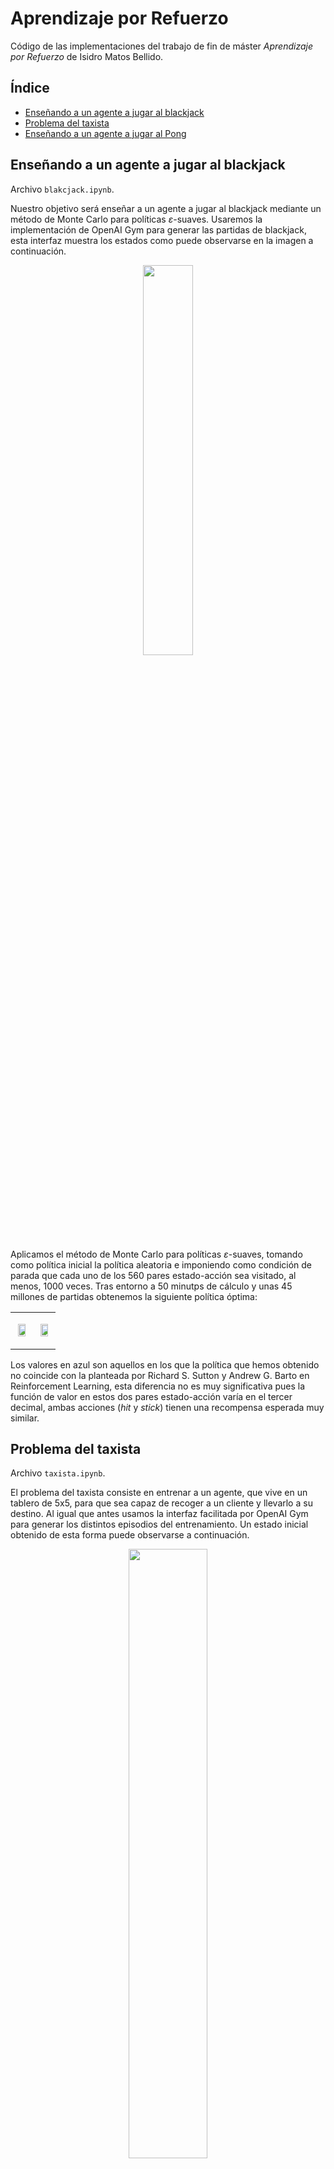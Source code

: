 # Aprendizaje por Refuerzo

Código de las implementaciones del trabajo de fin de máster *Aprendizaje por Refuerzo* de Isidro Matos Bellido.

## Índice
- [Enseñando a un agente a jugar al blackjack](#blackjack)
- [Problema del taxista](#taxista)
- [Enseñando a un agente a jugar al Pong](#atari)

## Enseñando a un agente a jugar al blackjack <a name="blackjack"></a>

Archivo `blakcjack.ipynb`.

Nuestro objetivo será enseñar a un agente a jugar al blackjack mediante un método de Monte Carlo para políticas $\varepsilon$-suaves. Usaremos la implementación de OpenAI Gym para generar las partidas de blackjack, esta interfaz muestra los estados como puede observarse en la imagen a continuación.

<p align="center">
  <img src="img/blackjack/blackjack.png" style="width: 40%">
</p>
  
Aplicamos el método de Monte Carlo para políticas $\varepsilon$-suaves, tomando como política inicial la política aleatoria e imponiendo como condición de parada que cada uno de los 560 pares estado-acción sea visitado, al menos, 1000 veces. Tras entorno a 50 minutps de cálculo y unas 45 millones de partidas obtenemos la siguiente política óptima:

<table><tr>
  <td> <p align="center"> <img src="img/blackjack/usable.jpeg" style="width: 75%"> </p> </td>
  <td> <p align="center"> <img src="img/blackjack/noUsable.jpeg" style="width: 75%"> </p> </td>
</tr></table>

Los valores en azul son aquellos en los que la política que hemos obtenido no coincide con la planteada por Richard S. Sutton y Andrew G. Barto en Reinforcement Learning, esta diferencia no es muy significativa pues la función de valor en estos dos pares estado-acción varía en el tercer decimal, ambas acciones (*hit* y *stick*) tienen una recompensa esperada muy similar.

## Problema del taxista <a name="taxista"></a>

Archivo `taxista.ipynb`.

El problema del taxista consiste en entrenar a un agente, que vive en un tablero de 5x5, para que sea capaz de recoger a un cliente y llevarlo a su destino. Al igual que antes usamos la interfaz facilitada por OpenAI Gym para generar los distintos episodios del entrenamiento. Un estado inicial obtenido de esta forma puede observarse a continuación.

<p align="center"> <img src="img/taxi/taxi.png" style="width: 50%"> </p>

 En este caso entrenaremos dos agentes y los compararemos, uno de ellos seguirá el algoritmo Sarsa mientras que el otro seguirá el algoritmo de $Q$-*learning*. El entrenamiento de ambos se hará usando los mismos estados iniciales para asegurarnos de que la comparación es lo más realista posible. Pararemos el entrenamiento de ambos tras un número fijo de episodios, como es un ejemplo sencillo lo fijaremos como 5000, con este número tardaremos unos 10 segundos en entrenar a ambos agentes.

 Tras el entrenamiento se obtiene que ambos agentes obtienen una recompensa media en sus mejores 100 episodios (seguidos) de más de 8.5 en la inmensa mayoría de las ejecuciones, estos resultados pueden considerarse bastante buenos siguiendo la [clasificación](https://github.com/openai/gym/wiki/Leaderboard) facilitada en el repositorio de GitHub de OpenAI Gym.

 La comparativa entre las recompensas medias para ambos algoritmos puede observarse en la imagen a continuación, como puede verse ambos agentes tienen un rendimiento bastante parecido.

 <p align="center"> <img src="img/taxi/comparacion.jpeg" style="width: 90%"> </p>

 Además de esta comparativa, para comprobar realmente el entrenamiento, se han grabado algunas de los episodios por los cuales han pasado los agentes durante el entrenamiento, estos pueden verse a través de la siguiente [lista de reproducción](https://youtube.com/playlist?list=PLzjBjc6HHLwhhE-Pdzvxjl0eR0Ah9mSr8) de YouTube.

 ## Enseñando a un agente a jugar al Pong <a name="atari"></a>
 
 Carpeta `atari`.
 
Enseñaremos a un agente a jugar al conocido juego de la Atari 2600 Pong haciendo uso de $Q$-*learning* profundo. En concreto, entrenaremos cuatro agentes distintos mezclando entrenamiento contra el agente incorporado por OpenAI Gym y entrnamiento multiagente en el que el agente entrenará contra si mismo, para ello usaremos la API de PettingZoo.

En el juego Pong hay dos paletas, una verde (que aparece a la derecha de la pantalla) y una naranja (izquierda de la pantalla), el objetivo de cada una de ellas es conseguir que la bola pase por detrás de su rival, de esta forma ganará un punto. Las partidas de Pong acaban cuando uno de los jugadores consigue 21 puntos. Este juego cuenta con 6 acciones distintas NOOP (0), FIRE (1), RIGHT (2), LEFT (3), RIGHTFIRE (4) y LEFTFIRE (5). 

Para simular a la Atari 2600 usaremos [ALE](https://github.com/mgbellemare/Arcade-Learning-Environment), en la implementación del Pong la pantalla tiene un tamaño de 210$\times$160 píxeles, cada uno de ellos con 128 colores disponibles, por lo que tendremos un total de $128^{210*160} \approx 10^{70802}$. Por contar con una cantidad de estados tan grande realizaremos un preprocesado previo de cada estado para que el entrenamiento sea más rápido.

### Preprocesado
<table><tr>
  <td> <p align="center"> <img src="img/atari/pre-0.png" style="width: 100%"> </p> </td>
  <td> <p align="center"> <img src="img/atari/pre-4.png" style="width: 80%"> </p> </td>
  <td> <p align="center"> <img src="img/atari/pre-5.png" style="width: 80%"> </p> </td>
</tr></table>

Para que el entrenamiento sea mas rápido se realizarán algunas operaciones de preprocesado como son:
- **Pasar la imagen a blanco y negro junto con recortar y escalar la zona de juego.**
- **Simetría y cambio de color en el entrenamiento multiagente.**  La estructura del Pong en PettingZoo está compuesta dos jugadores (`first_0` y `second_0`) cada uno corresponde con una de las palas del Pong, la verde (derecha) y naranja (izquierda) respectivamente. Para poder conseguir que un agente juegue contra si mismo necesitamos poder usar la red que lo determina con su rival. La red que estamos entrenando ha aprendido que mueve al agente de la derecha (que es verde) y que su rival (que es naranja) se encuentra en la parte izquierda de la pantalla. Para poder usar esta red con el agente `second_0` debemos recrear esta situación, esto lo conseguimos gracias a la función `mirror_color`. Esta función es la encargada de realizar la simetría y el cambio de color necesarios para poder usar la red con el agente naranja. La definición completa de esta función puede verse en el archivo `atari.py`. Un ejemplo del uso de esta función viene a continuación (aunque realmente el cambio se hace en blanco y negro).
<table><tr>
  <td> <p align="center"> <img src="img/atari/mirror-1.png" style="width: 60%"> </p> </td>
  <td> <p align="center"> <img src="img/atari/mirror-2.png" style="width: 60%"> </p> </td>
</tr></table>

- **Máximo entre las dos últimas observaciones.**
- **Selección de acciones cada cuatro frames.**
- **Uso de _sticky actions_.**
- **Apilamiento de observaciones.**
- **Reordenamos para que tenga forma (4,80,80).**
- **Normalizar las observaciones.**

### Arquitectura de la red
Esta compuesta por una capa convolucional con 32 filtros con núcleo 8$\times$8 y paso 4, una segunda capa de convolución con 64 filtros de núcleo 4$\times$4 y paso 2, una última capa convolucional con 64 filtros con núcleo de tamaño 3$\times$3 y paso 1 y, finalmente, dos capas totalmente conectadas con una capa oculta de 512 neuronas, todas separadas entre si por una ReLU. Esta red está definida en el archivo `dqn.py`.

### Entrenamiento
Como se ha comentado realizaremos cuaatro tipos de entrenamiento. En el primero entrenaremos al agente solo contra el agente implementado en OpenAI Gym, el segundo de ellos se realizará con el agente jugando solo contra si mismo, y los otros dos restantes serán las dos posibles combinaciones de los anteriores. Todos los entrenamientos se realizarán durante dos millones de _frames_.

Los resultados intermedios obtenidos durante el entrenamiento son:
| Tipo de entrenamiento | Duración | Partidas jugadas | Mejor recompensa | Número rivales |
| --------------------- | -------- | ---------------- | ---------------- | -------------- |
| Contra OpenAI Gym     | 3h 15min | 894              | 10.21            |                |
| Contra si mismo       | 5h 15min | 1042             |                  | 88             |
| Contra Gym + Si mismo | 4h 20min | 987              | 10.01            | 47             |
| Contra Si Mismo + Gym | 4h 20min | 942              | -0.99            | 45             |

### Resultados obtenidos
El análisis de los resultados se hará en dos etapas. 

#### Primera etapa
En la primera se ha hecho juagr a cada uno de los agentes, y sus copias de seguridad (realizadas cada 200k _frames_), 100 contra el agente de OpenAI Gym y contra el agente alatorio, los mejores agentes se seleccionan para la siguiente etapa.

<p align="center"> <img src="img/atari/comparativa.png" style="width: 90%"> </p>

La gráfica resume la recompensa obtenida por los agentes al jugar contra ambos agentes. Los puntos en la gráfica hacen referencia a los modelos que se seleccionarán para la seguiente etápa del análisis de resultados.

#### Segunda etapa
En la siguiente etapa se tomarán los agentes anteriores y se hará que jueguen entre ellos 100 partidas para ver cuales actúan mejor. De esta forma se han obtenido los siguientes resultados:

 <p align="center"> <img src="img/atari/fights.png" style="width: 100%"> </p>

Como podemos ver los agentes que terminan jugando contra si mismos parecen ser los que mejor rendimiento tienen.

### Uso de _sticky actions_
Las dos grandes inclusiones que se han hecho en este trabajo han sido el entrenamiento multiagente e híbrido y el uso de _sticky actions_. Para evaluar el impacto del uso de estas últimas hemos entrenado a un agente sin hacer uso de las _sticky actions_ y hemos hecho que juegue 100 partidas en las condiciones anteriores contra los agentes anteriores, sin el uso de _sticky actions_ en las partidas. 

En la siguiente tabla se puede ver que los agentes entrenados con _sticky actions_ juegan bastante mejor que el que no hace uso de estas.

 <p align="center"> <img src="img/atari/noSticky.png" style="width: 100%"> </p>

